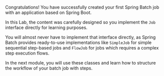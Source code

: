 Congratulations! You have successfully created your first Spring Batch job with an application based on Spring Boot.

In this Lab, the content was carefully designed so you implement the `Job` interface directly for learning purposes.

You will almost never have to implement that interface directly, as Spring Batch provides ready-to-use implementations like `SimpleJob` for simple sequential step-based jobs and `FlowJob` for jobs which requires a complex step execution flows.

In the next module, you will use these classes and learn how to structure the workflow of your batch job with steps.
